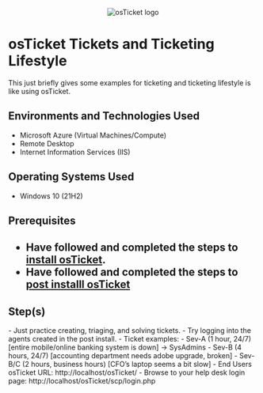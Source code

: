 <p align="center">
<img src="https://i.imgur.com/Clzj7Xs.png" alt="osTicket logo"/>
</p>

<h1>osTicket Tickets and Ticketing Lifestyle</h1>
This just briefly gives some examples for ticketing and ticketing lifestyle is like using osTicket.<br />



<h2>Environments and Technologies Used</h2>

- Microsoft Azure (Virtual Machines/Compute)
- Remote Desktop
- Internet Information Services (IIS)

<h2>Operating Systems Used </h2>

- Windows 10</b> (21H2)

<h2>Prerequisites<h2>

- Have followed and completed the steps to [install osTicket](https://github.com/anthonyfigueroa-1/osTicket_Installation).
- Have followed and completed the steps to [post installl osTicket](https://github.com/anthonyfigueroa-1/osTicket_Post_Install)

<h2>Step(s)</h2>
  - Just practice creating, triaging, and solving tickets.
  - Try logging into the agents created in the post install.
  - Ticket examples:
    - Sev-A (1 hour, 24/7) [entire mobile/online banking system is down] -> SysAdmins
    - Sev-B (4 hours, 24/7) [accounting department needs adobe upgrade, broken]
    - Sev-B/C (2 hours, business hours) [CFO’s laptop seems a bit slow]
  - End Users osTicket URL: http://localhost/osTicket/
  - Browse to your help desk login page: http://localhost/osTicket/scp/login.php  
